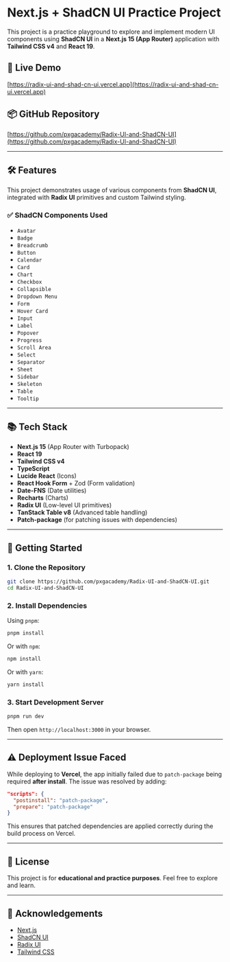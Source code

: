 # Next.js + ShadCN UI Practice Project

This project is a practice playground to explore and implement modern UI components using **ShadCN UI** in a **Next.js 15 (App Router)** application with **Tailwind CSS v4** and **React 19**.

## 🔗 Live Demo

[https://radix-ui-and-shad-cn-ui.vercel.app](https://radix-ui-and-shad-cn-ui.vercel.app)

## 📦 GitHub Repository

[https://github.com/pxgacademy/Radix-UI-and-ShadCN-UI](https://github.com/pxgacademy/Radix-UI-and-ShadCN-UI)

---

## 🛠️ Features

This project demonstrates usage of various components from **ShadCN UI**, integrated with **Radix UI** primitives and custom Tailwind styling.

### ✅ ShadCN Components Used

- `Avatar`
- `Badge`
- `Breadcrumb`
- `Button`
- `Calendar`
- `Card`
- `Chart`
- `Checkbox`
- `Collapsible`
- `Dropdown Menu`
- `Form`
- `Hover Card`
- `Input`
- `Label`
- `Popover`
- `Progress`
- `Scroll Area`
- `Select`
- `Separator`
- `Sheet`
- `Sidebar`
- `Skeleton`
- `Table`
- `Tooltip`

---

## 📚 Tech Stack

- **Next.js 15** (App Router with Turbopack)
- **React 19**
- **Tailwind CSS v4**
- **TypeScript**
- **Lucide React** (Icons)
- **React Hook Form** + Zod (Form validation)
- **Date-FNS** (Date utilities)
- **Recharts** (Charts)
- **Radix UI** (Low-level UI primitives)
- **TanStack Table v8** (Advanced table handling)
- **Patch-package** (for patching issues with dependencies)

---

## 🚀 Getting Started

### 1. Clone the Repository

```bash
git clone https://github.com/pxgacademy/Radix-UI-and-ShadCN-UI.git
cd Radix-UI-and-ShadCN-UI
```

### 2. Install Dependencies

Using `pnpm`:

```bash
pnpm install
```

Or with `npm`:

```bash
npm install
```

Or with `yarn`:

```bash
yarn install
```

### 3. Start Development Server

```bash
pnpm run dev
```

Then open `http://localhost:3000` in your browser.

---

## ⚠️ Deployment Issue Faced

While deploying to **Vercel**, the app initially failed due to `patch-package` being required **after install**. The issue was resolved by adding:

```json
"scripts": {
  "postinstall": "patch-package",
  "prepare": "patch-package"
}
```

This ensures that patched dependencies are applied correctly during the build process on Vercel.

---

## 📄 License

This project is for **educational and practice purposes**. Feel free to explore and learn.

---

## 🙌 Acknowledgements

- [Next.js](https://nextjs.org/)
- [ShadCN UI](https://ui.shadcn.dev/)
- [Radix UI](https://www.radix-ui.com/)
- [Tailwind CSS](https://tailwindcss.com/)
